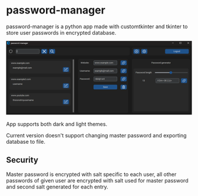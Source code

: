 # password-manager
password-manager is a python app made with customtkinter and tkinter to store user passwords in encrypted database.

![img.png](img.png)

App supports both dark and light themes.

Current version doesn't support changing master password and exporting database to file.

## Security
Master password is encrypted with salt specific to each user, all other passwords of given user are encrypted with salt used for master password and second salt generated for each entry.
